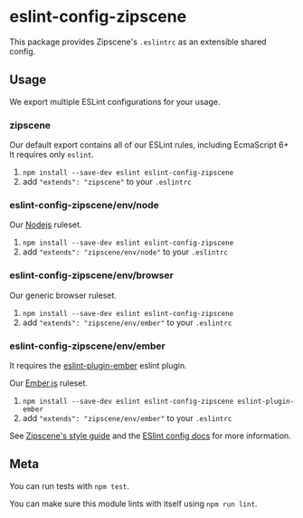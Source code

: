 # eslint-config-zipscene

This package provides Zipscene's `.eslintrc` as an extensible shared config.

## Usage

We export multiple ESLint configurations for your usage.

### zipscene

Our default export contains all of our ESLint rules, including EcmaScript 6+
It requires only `eslint`.

1. `npm install --save-dev eslint eslint-config-zipscene`
2. add `"extends": "zipscene"` to your `.eslintrc`

### eslint-config-zipscene/env/node

Our [Nodejs](http://nodejs.org/) ruleset.

1. `npm install --save-dev eslint eslint-config-zipscene`
2. add `"extends": "zipscene/env/node"` to your `.eslintrc`

### eslint-config-zipscene/env/browser

Our generic browser ruleset.

1. `npm install --save-dev eslint eslint-config-zipscene`
2. add `"extends": "zipscene/env/ember"` to your `.eslintrc`

### eslint-config-zipscene/env/ember
It requires the [eslint-plugin-ember](https://github.com/zipscene/eslint-plugin-ember) eslint plugin.

Our [Ember.js](http://emberjs.com/) ruleset.

1. `npm install --save-dev eslint eslint-config-zipscene eslint-plugin-ember`
2. add `"extends": "zipscene/env/ember"` to your `.eslintrc`

See [Zipscene's style guide](https://git.zipscene.com/zipscene-wiki/zipscene-wiki/wikis/style-guide) and
the [ESlint config docs](http://eslint.org/docs/user-guide/configuring#extending-configuration-files)
for more information.

## Meta

You can run tests with `npm test`.

You can make sure this module lints with itself using `npm run lint`.
